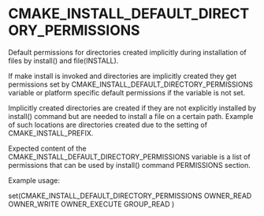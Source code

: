   

# CMAKE_INSTALL_DEFAULT_DIRECTORY_PERMISSIONS  
Default permissions for directories created implicitly during installation
of files by install() and file(INSTALL).  

If make install is invoked and directories are implicitly created they
get permissions set by CMAKE_INSTALL_DEFAULT_DIRECTORY_PERMISSIONS
variable or platform specific default permissions if the variable is not set.  

Implicitly created directories are created if they are not explicitly installed
by install() command but are needed to install a file on a certain
path. Example of such locations are directories created due to the setting of
CMAKE_INSTALL_PREFIX.  

Expected content of the CMAKE_INSTALL_DEFAULT_DIRECTORY_PERMISSIONS
variable is a list of permissions that can be used by install() command
PERMISSIONS section.  

Example usage:  

set(CMAKE_INSTALL_DEFAULT_DIRECTORY_PERMISSIONS
     OWNER_READ
     OWNER_WRITE
     OWNER_EXECUTE
     GROUP_READ
   )

  

